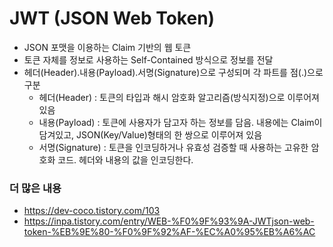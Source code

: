 # JWT (JSON Web Token)
- JSON 포맷을 이용하는 Claim 기반의 웹 토큰
- 토큰 자체를 정보로 사용하는 Self-Contained 방식으로 정보를 전달
- 헤더(Header).내용(Payload).서명(Signature)으로 구성되며 각 파트를 점(.)으로 구분
  - 헤더(Header) : 토큰의 타입과 해시 암호화 알고리즘(방식지정)으로 이루어져 있음
  - 내용(Payload) : 토큰에 사용자가 담고자 하는 정보를 담음. 내용에는 Claim이 담겨있고, JSON(Key/Value)형태의 한 쌍으로 이루어져 있음
  - 서명(Signature) : 토큰을 인코딩하거나 유효성 검증할 때 사용하는 고유한 암호화 코드. 헤더와 내용의 값을 인코딩한다.


### 더 많은 내용
- https://dev-coco.tistory.com/103  
- https://inpa.tistory.com/entry/WEB-%F0%9F%93%9A-JWTjson-web-token-%EB%9E%80-%F0%9F%92%AF-%EC%A0%95%EB%A6%AC
